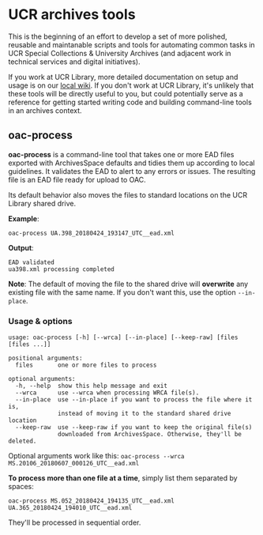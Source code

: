# UCR archives tools

This is the beginning of an effort to develop a set of more polished, reusable and maintanable scripts and tools for automating common tasks in UCR Special Collections & University Archives (and adjacent work in technical services and digital initiatives).

If you work at UCR Library, more detailed documentation on setup and usage is on our [local wiki](https://libwiki.ucr.edu/display/CSCD/SCUA+Python+tools). If you don't work at UCR Library, it's unlikely that these tools will be directly useful to you, but could potentially serve as a reference for getting started writing code and building command-line tools in an archives context.

## oac-process
**oac-process** is a command-line tool that takes one or more EAD files exported with ArchivesSpace defaults and tidies them up according to local guidelines. It validates the EAD to alert to any errors or issues. The resulting file is an EAD file ready for upload to OAC.

Its default behavior also moves the files to standard locations on the UCR Library shared drive.

**Example**:

`oac-process UA.398_20180424_193147_UTC__ead.xml`

**Output**:
````
EAD validated
ua398.xml processing completed
````

**Note**: The default of moving the file to the shared drive will **overwrite** any existing file with the same name. If you don't want this, use the option `--in-place`.

### Usage & options
```
usage: oac-process [-h] [--wrca] [--in-place] [--keep-raw] [files [files ...]]

positional arguments:
  files       one or more files to process

optional arguments:
  -h, --help  show this help message and exit
  --wrca      use --wrca when processing WRCA file(s).
  --in-place  use --in-place if you want to process the file where it is,
              instead of moving it to the standard shared drive location
  --keep-raw  use --keep-raw if you want to keep the original file(s)
              downloaded from ArchivesSpace. Otherwise, they'll be deleted.
```
Optional arguments work like this: `oac-process --wrca MS.20106_20180607_000126_UTC__ead.xml`

**To process more than one file at a time**, simply list them separated by spaces:

`oac-process MS.052_20180424_194135_UTC__ead.xml UA.365_20180424_194010_UTC__ead.xml`

They'll be processed in sequential order.

